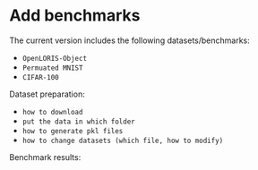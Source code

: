 # Add benchmarks 
The current version includes the following datasets/benchmarks:
* `OpenLORIS-Object`
* `Permuated MNIST`
* `CIFAR-100`


Dataset preparation:
* `how to download`
* `put the data in which folder`
* `how to generate pkl files`
* `how to change datasets (which file, how to modify)`

Benchmark results:

